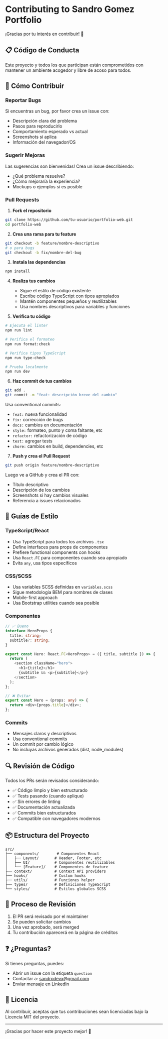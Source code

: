 # Contributing to Sandro Gomez Portfolio

¡Gracias por tu interés en contribuir! 🎉

## 📋 Código de Conducta

Este proyecto y todos los que participan están comprometidos con mantener un ambiente acogedor y libre de acoso para todos.

## 🚀 Cómo Contribuir

### Reportar Bugs

Si encuentras un bug, por favor crea un issue con:
- Descripción clara del problema
- Pasos para reproducirlo
- Comportamiento esperado vs actual
- Screenshots si aplica
- Información del navegador/OS

### Sugerir Mejoras

Las sugerencias son bienvenidas! Crea un issue describiendo:
- ¿Qué problema resuelve?
- ¿Cómo mejoraría la experiencia?
- Mockups o ejemplos si es posible

### Pull Requests

1. **Fork el repositorio**
```bash
git clone https://github.com/tu-usuario/portfolio-web.git
cd portfolio-web
```

2. **Crea una rama para tu feature**
```bash
git checkout -b feature/nombre-descriptivo
# o para bugs
git checkout -b fix/nombre-del-bug
```

3. **Instala las dependencias**
```bash
npm install
```

4. **Realiza tus cambios**
   - Sigue el estilo de código existente
   - Escribe código TypeScript con tipos apropiados
   - Mantén componentes pequeños y reutilizables
   - Usa nombres descriptivos para variables y funciones

5. **Verifica tu código**
```bash
# Ejecuta el linter
npm run lint

# Verifica el formateo
npm run format:check

# Verifica tipos TypeScript
npm run type-check

# Prueba localmente
npm run dev
```

6. **Haz commit de tus cambios**
```bash
git add .
git commit -m "feat: descripción breve del cambio"
```

Usa conventional commits:
- `feat:` nueva funcionalidad
- `fix:` corrección de bugs
- `docs:` cambios en documentación
- `style:` formateo, punto y coma faltante, etc
- `refactor:` refactorización de código
- `test:` agregar tests
- `chore:` cambios en build, dependencies, etc

7. **Push y crea el Pull Request**
```bash
git push origin feature/nombre-descriptivo
```

Luego ve a GitHub y crea el PR con:
- Título descriptivo
- Descripción de los cambios
- Screenshots si hay cambios visuales
- Referencia a issues relacionados

## 📝 Guías de Estilo

### TypeScript/React
- Usa TypeScript para todos los archivos `.tsx`
- Define interfaces para props de componentes
- Prefiere functional components con hooks
- Usa `React.FC` para componentes cuando sea apropiado
- Evita `any`, usa tipos específicos

### CSS/SCSS
- Usa variables SCSS definidas en `variables.scss`
- Sigue metodología BEM para nombres de clases
- Mobile-first approach
- Usa Bootstrap utilities cuando sea posible

### Componentes
```typescript
// ✅ Bueno
interface HeroProps {
  title: string;
  subtitle?: string;
}

export const Hero: React.FC<HeroProps> = ({ title, subtitle }) => {
  return (
    <section className="hero">
      <h1>{title}</h1>
      {subtitle && <p>{subtitle}</p>}
    </section>
  );
};

// ❌ Evitar
export const Hero = (props: any) => {
  return <div>{props.title}</div>;
};
```

### Commits
- Mensajes claros y descriptivos
- Usa conventional commits
- Un commit por cambio lógico
- No incluyas archivos generados (dist, node_modules)

## 🔍 Revisión de Código

Todos los PRs serán revisados considerando:
- ✅ Código limpio y bien estructurado
- ✅ Tests pasando (cuando aplique)
- ✅ Sin errores de linting
- ✅ Documentación actualizada
- ✅ Commits bien estructurados
- ✅ Compatible con navegadores modernos

## 📦 Estructura del Proyecto

```
src/
├── components/        # Componentes React
│   ├── Layout/       # Header, Footer, etc
│   ├── UI/           # Componentes reutilizables
│   └── [Feature]/    # Componentes de feature
├── context/          # Context API providers
├── hooks/            # Custom hooks
├── utils/            # Funciones helper
├── types/            # Definiciones TypeScript
└── styles/           # Estilos globales SCSS
```

## 🤝 Proceso de Revisión

1. El PR será revisado por el maintainer
2. Se pueden solicitar cambios
3. Una vez aprobado, será merged
4. Tu contribución aparecerá en la página de créditos

## ❓ ¿Preguntas?

Si tienes preguntas, puedes:
- Abrir un issue con la etiqueta `question`
- Contactar a: sandrodevx@gmail.com
- Enviar mensaje en LinkedIn

## 📜 Licencia

Al contribuir, aceptas que tus contribuciones sean licenciadas bajo la Licencia MIT del proyecto.

---

¡Gracias por hacer este proyecto mejor! 🚀

